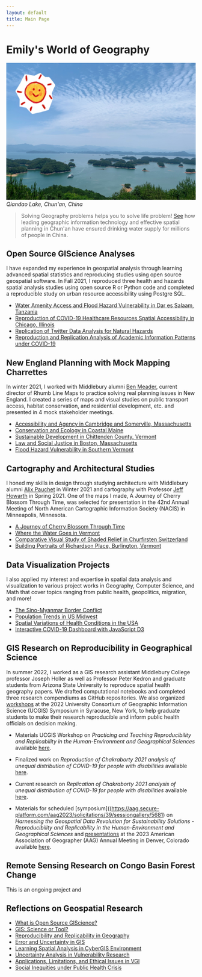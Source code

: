 ```yaml
---
layout: default
title: Main Page
---
```


# Emily's World of Geography

![Lake](assets/IMG_7528.JPG)
*Qiandao Lake, Chun'an, China*

> Solving Geography problems helps you to solve life problem! [See](https://projects.worldbank.org/en/projects-operations/project-detail/P159870) how leading geographic information technology and effective spatial planning in Chun'an have ensured drinking water supply for millions of people in China.

## Open Source GIScience Analyses
I have expanded my experience in geospatial analysis through learning advanced spatial statistics and reproducing studies using open source geospatial software. In Fall 2021, I reproduced three health and hazards spatial analysis studies using open source R or Python code and completed a reproducible study on urban resource accessibility using Postgre SQL.

- [Water Amenity Access and Flood Hazard Vulnerability in Dar es Salaam, Tanzania](dsm_analysis/dsm_report.md)
- [Reproduction of COVID-19 Healthcare Resources Spatial Accessibility in Chicago, Illinois](RPr-Kang/re-analysis.md)
- [Replication of Twitter Data Analysis for Natural Hazards](RE-Ida/ida.md)
- [Reproduction and Replication Analysis of Academic Information Patterns under COVID-19](covidpattern/report.md)

## New England Planning with Mock Mapping Charrettes
In winter 2021, I worked with Middlebury alumni [Ben Meader](https://www.linkedin.com/in/benjamin-meader-5ba6923a), current director of Rhumb Line Maps to practice solving real planning issues in New England. I created a series of maps and visual studies on public transport access, habitat conservation, and residential development, etc. and presented in 4 mock stakeholder meetings.

- [Accessibility and Agency in Cambridge and Somerville, Massachusetts](1026reports/week1.md)
- [Conservation and Ecology in Coastal Maine](1026reports/week2.md)
- [Sustainable Development in Chittenden County, Vermont](1026reports/week3.md)
- [Law and Social Justice in Boston, Massachusetts](1026reports/week4.md)
- [Flood Hazard Vulnerability in Southern Vermont](120reports/exam2.md)

## Cartography and Architectural Studies
I honed my skills in design through studying architecture with Middlebury alumni [Alix Pauchet](https://www.linkedin.com/in/alix-pauchet-b0591367) in Winter 2021 and cartography with Professor [Jeff Howarth](https://jeffhowarth.github.io/) in Spring 2021. One of the maps I made, A Journey of Cherry Blossom Through Time, was selected for presentation in the 42nd Annual Meeting of North American Cartographic Information Society (NACIS) in Minneapolis, Minnesota.

- [A Journey of Cherry Blossom Through Time](gg231reports/proj2.md)
- [Where the Water Goes in Vermont](gg231reports/proj1.md)
- [Comparative Visual Study of Shaded Relief in Churfirsten Switzerland](gg231reports/proj3.md)
- [Building Portraits of Richardson Place, Burlington, Vermont](buildingportraits)

## Data Visualization Projects
I also applied my interest and expertise in spatial data analysis and visualization to various project works in Geography, Computer Science, and Math that cover topics ranging from public health, geopolitics, migration, and more!

- [The Sino-Myanmar Border Conflict](https://storymaps.arcgis.com/stories/672602e5a37b4643a121110efa7d855a)
- [Population Trends in US Midwest](https://storymaps.arcgis.com/stories/ff1af04f57a54233bf9ef47762d03cd0)
- [Spatial Variations of Health Conditions in the USA](assets/ds_pre.pdf)
- [Interactive COVID-19 Dashboard with JavaScript D3](https://observablehq.com/d/b0fdbacaccbc7f7c)

## GIS Research on Reproducibility in Geographical Science
In summer 2022, I worked as a GIS research assistant Middlebury College professor Joseph Holler as well as Professor Peter Kedron and graduate students from Arizona State University to reproduce spatial health geography papers. We drafted computational notebooks and completed three research compendiums as GitHub repositories. We also organized [workshops](https://www.ucgis.org/workshops-2022#HEGS) at the 2022 University Consortium of Geographic Information Science (UCGIS) Symposium in Syracuse, New York, to help graduate students to make their research reproducible and inform public health officials on decision making.

- Materials UCGIS Workshop on *Practicing and Teaching Reproducibility and Replicability in the Human-Environment and Geographical Sciences* available [here](https://github.com/HEGSRR/UCGIS-Workshop).
- Finalized work on *Reproduction of Chakraborty 2021 analysis of unequal distribution of COVID-19 for people with disabilities* available [here](https://osf.io/s5mtq/).
- Current research on *Replication of Chakraborty 2021 analysis of unequal distribution of COVID-19 for people with disabilities* available [here](https://github.com/HEGSRR/RPl-Chakraborty-2022).

- Materials for scheduled [symposium]((https://aag.secure-platform.com/aag2023/solicitations/39/sessiongallery/5681) on *Harnessing the Geospatial Data Revolution for Sustainability Solutions - Reproducibility and Replicability in the Human-Environment and Geographical Sciences* and
[presentations](https://aag.secure-platform.com/aag2023/solicitations/39/sessiongallery/5681/application/23932) at the 2023 American Association of Geographer (AAG) Annual Meeting in Denver, Colorado available [here](https://github.com/HEGSRR/AAG-2023).

## Remote Sensing Research on Congo Basin Forest Change
This is an ongoing project and


## Reflections on Geospatial Research
- [What is Open Source GIScience?](open-giscience)
- [GIS: Science or Tool?](science_tool)
- [Reproducibility and Replicability in Geography](r_r)
- [Error and Uncertainty in GIS](error_uncertainty)
- [Learning Spatial Analysis in CyberGIS Environment](cybergis)
- [Uncertainty Analysis in Vulnerability Research](vulnerability)
- [Applications, Limitations, and Ethical Issues in VGI](vgi)
- [Social Inequities under Public Health Crisis](covid_disability)
